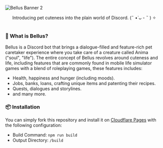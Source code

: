 ![Bellus Banner 2](https://user-images.githubusercontent.com/69381903/174571860-f4ca41f6-2948-4c34-8199-e5a2fe0f8255.png)

<div align="center">
  Introducing pet cuteness into the plain world of Discord. (˵ •̀ ᴗ - ˵ ) ✧
</div>

#

### 💭 What is Bellus?

Bellus is a Discord bot that brings a dialogue-filled and feature-rich pet caretaker experience where you take care of a creature called Anima ("soul", "life"). 
The entire concept of Bellus revolves around cuteness and life, including features that are commonly found in mobile life simulator games with a 
blend of roleplaying games, these features includes:
- Health, happiness and hunger (including moods).
- Jobs, banks, loans, crafting unique items and patenting their recipes.
- Quests, dialogues and storylines.
- and many more.

### 📦 Installation

You can simply fork this repository and install it on [Cloudflare Pages](https://pages.dev) with the following configuration:
- Build Command: `npm run build`
- Output Directory: `/build`